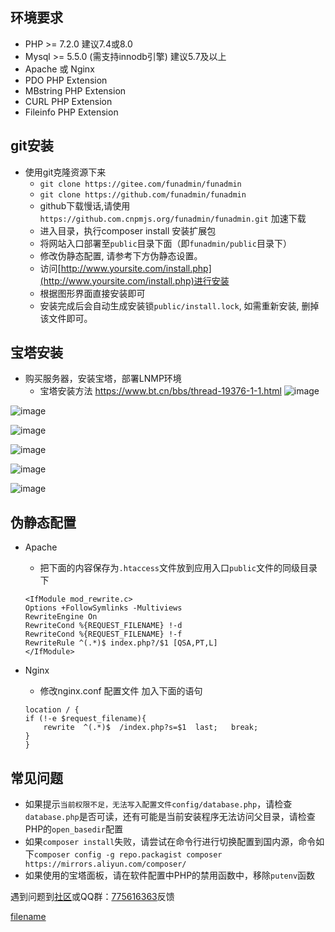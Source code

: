 ## 环境要求
* PHP >= 7.2.0  建议7.4或8.0
* Mysql >= 5.5.0 (需支持innodb引擎) 建议5.7及以上
* Apache 或 Nginx
* PDO PHP Extension
* MBstring PHP Extension
* CURL PHP Extension
* Fileinfo PHP Extension

## git安装
*   使用git克隆资源下来
    *  `git clone https://gitee.com/funadmin/funadmin`
    *  `git clone https://github.com/funadmin/funadmin`
    *  github下载慢话,请使用 `https://github.com.cnpmjs.org/funadmin/funadmin.git` 加速下载
    *  进入目录，执行composer install 安装扩展包
    *  将网站入口部署至`public`目录下面（即`funadmin/public`目录下）
    *  修改伪静态配置, 请参考下方伪静态设置。
    *  访问[http://www.yoursite.com/install.php](http://www.yoursite.com/install.php)进行安装
    *  根据图形界面直接安装即可
    *  安装完成后会自动生成安装锁`public/install.lock`, 如需重新安装, 删掉该文件即可。

## 宝塔安装
*   购买服务器，安装宝塔，部署LNMP环境
	*   宝塔安装方法 https://www.bt.cn/bbs/thread-19376-1-1.html
![image](https://user-images.githubusercontent.com/65004113/148901865-a1b206db-e812-474b-807d-cd9ea85fea3a.png)

![image](https://user-images.githubusercontent.com/65004113/148900062-cd7e95d0-26c4-44a4-ba8e-33820a9642e5.png)

![image](https://user-images.githubusercontent.com/65004113/148901084-a6d5db64-2c37-4dd7-9d08-72253182cdb1.png)

![image](https://user-images.githubusercontent.com/65004113/148901160-92070765-b745-475a-b03e-b5de82526fc0.png)

![image](https://user-images.githubusercontent.com/65004113/148901171-4f19eced-f8c2-4a95-98a5-80c771800721.png)

![image](https://user-images.githubusercontent.com/65004113/148901407-4dea4d07-7394-4cc7-9131-f75ed238445a.png)
	

## 伪静态配置
* Apache
    * 把下面的内容保存为`.htaccess`文件放到应用入口`public`文件的同级目录下
    ~~~
    <IfModule mod_rewrite.c>
    Options +FollowSymlinks -Multiviews
    RewriteEngine On
    RewriteCond %{REQUEST_FILENAME} !-d
    RewriteCond %{REQUEST_FILENAME} !-f
    RewriteRule ^(.*)$ index.php?/$1 [QSA,PT,L]
    </IfModule>
    ~~~

* Nginx
    * 修改nginx.conf 配置文件 加入下面的语句
    ~~~
  location / {
	if (!-e $request_filename){
		rewrite  ^(.*)$  /index.php?s=$1  last;   break;
	}
    }
    ~~~
## 常见问题
*  如果提示`当前权限不足，无法写入配置文件config/database.php`，请检查`database.php`是否可读，还有可能是当前安装程序无法访问父目录，请检查PHP的`open_basedir`配置
*   如果`composer install`失败，请尝试在命令行进行切换配置到国内源，命令如下`composer config -g repo.packagist composer https://mirrors.aliyun.com/composer/`
*  如果使用的宝塔面板，请在软件配置中PHP的禁用函数中，移除`putenv`函数

遇到问题到[社区](https://bbs.funadmin.com/)或QQ群：[775616363](https://jq.qq.com/?_wv=1027&k=RAvbwgRY)反馈

[filename](powered.md ':include')
